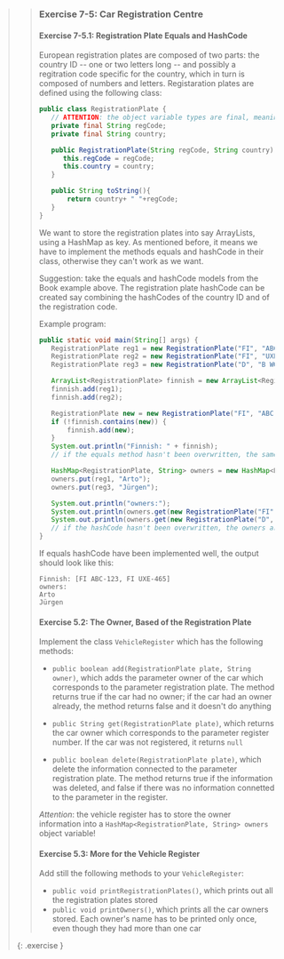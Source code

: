 >> ### Exercise 7-5: Car Registration Centre
>>
>> #### Exercise 7-5.1: Registration Plate Equals and HashCode
>>
>>European registration plates are composed of two parts: the country ID -- one or two letters long -- and possibly a regitration code specific for the country, which in turn is composed of numbers and letters. Registaration plates are defined using the following class:
>> ```java
>>public class RegistrationPlate {
>>    // ATTENTION: the object variable types are final, meaning that their value cannot be changed!
>>    private final String regCode;
>>    private final String country;
>>
>>    public RegistrationPlate(String regCode, String country) {
>>       this.regCode = regCode;
>>       this.country = country;
>>    }
>>
>>    public String toString(){
>>        return country+ " "+regCode;
>>    }
>>}
>>```
>>We want to store the registration plates into say ArrayLists, using a HashMap as key. As mentioned before, it means we have to implement the methods equals and hashCode in their class, otherwise they can't work as we want.
>>
>>Suggestion: take the equals and hashCode models from the Book example above. The registration plate hashCode can be created say combining the hashCodes of the country ID and of the registration code.
>>
>>Example program:
>> ```java
>>public static void main(String[] args) {
>>    RegistrationPlate reg1 = new RegistrationPlate("FI", "ABC-123");
>>    RegistrationPlate reg2 = new RegistrationPlate("FI", "UXE-465");
>>    RegistrationPlate reg3 = new RegistrationPlate("D", "B WQ-431");
>>
>>    ArrayList<RegistrationPlate> finnish = new ArrayList<RegistrationPlate>();
>>    finnish.add(reg1);
>>    finnish.add(reg2);
>>
>>    RegistrationPlate new = new RegistrationPlate("FI", "ABC-123");
>>    if (!finnish.contains(new)) {
>>        finnish.add(new);
>>    }
>>    System.out.println("Finnish: " + finnish);
>>    // if the equals method hasn't been overwritten, the same registration plate is repeated in the list
>>
>>    HashMap<RegistrationPlate, String> owners = new HashMap<RegistrationPlate, String>();
>>    owners.put(reg1, "Arto");
>>    owners.put(reg3, "Jürgen");
>>
>>    System.out.println("owners:");
>>    System.out.println(owners.get(new RegistrationPlate("FI", "ABC-123")));
>>    System.out.println(owners.get(new RegistrationPlate("D", "B WQ-431")));
>>    // if the hashCode hasn't been overwritten, the owners are not found
>>}
>>```
>> If equals hashCode have been implemented well, the output should look like this: 
>>```output
>>Finnish: [FI ABC-123, FI UXE-465]
>>owners:
>>Arto
>>Jürgen
>>```
>> #### Exercise 5.2: The Owner, Based of the Registration Plate
>>
>> Implement the class `VehicleRegister` which has the following methods:
>>* `public boolean add(RegistrationPlate plate, String owner)`, which adds the parameter owner of the car which corresponds to the parameter registration plate. The method returns true if the car had no owner; if the car had an owner already, the method returns false and it doesn't do anything
>>
>>* `public String get(RegistrationPlate plate)`, which returns the car owner which corresponds to the parameter register number. If the car was not registered, it returns `null`
>>* `public boolean delete(RegistrationPlate plate)`, which delete the information connected to the parameter registration plate. The method returns true if the information was deleted, and false if there was no information connetted to the parameter in the register.
>>
>> *Attention*: the vehicle register has to store the owner information into a `HashMap<RegistrationPlate, String> owners` object variable!
>>
>> #### Exercise 5.3: More for the Vehicle Register
>> Add still the following methods to your `VehicleRegister`:
>>* `public void printRegistrationPlates()`, which prints out all the registration plates stored
>>* `public void printOwners()`, which prints all the car owners stored. Each owner's name has to be printed only once, even though they had more than one car
>>
>{: .exercise }